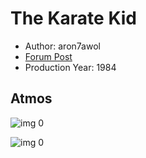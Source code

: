 # The Karate Kid

* Author: aron7awol
* [Forum Post](https://www.avsforum.com/threads/bass-eq-for-filtered-movies.2995212/post-57910990)
* Production Year: 1984

## Atmos

![img 0](https://i.imgur.com/zlUAm6n.jpg)

![img 0](https://i.imgur.com/YCYIO7I.png)

